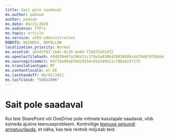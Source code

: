 ```yaml
---
title: Sait pole saadaval
ms.author: pebaum
author: pebaum
ms.date: 04/21/2020
ms.audience: ITPro
ms.topic: article
ms.service: o365-administration
ROBOTS: NOINDEX, NOFOLLOW
localization_priority: Normal
ms.assetid: a8343f03-1b8c-4c29-be84-72b025e51d72
ms.openlocfilehash: 69d039e67a29dd11c1f9a3a8388420836808c447b4670768abd3dae36d80f8a2
ms.sourcegitcommit: b5f7da89a650d2915dc652449623c78be6247175
ms.translationtype: MT
ms.contentlocale: et-EE
ms.lasthandoff: 08/05/2021
ms.locfileid: "54022096"
---
```

# <a name="site-is-not-available"></a>Sait pole saadaval

Kui teie SharePoint või OneDrive pole mitmele kasutajale saadaval, võib esineda ajutine teenuseprobleem. Kontrollige [teenuse seisundi armatuurlauda,](https://admin.microsoft.com/AdminPortal/Home#/servicehealth) et näha, kas teie rentnik mõjutab teid. 
  

